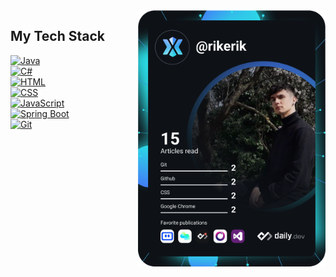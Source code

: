 <a href="https://app.daily.dev/rikerik">
  <img src="https://github.com/rikerik/rikerik/blob/main/devcard.svg" align="right" width="300" alt="Bakó Erik Dominik's Dev Card"/>
</a>

<div>
  
  ## My Tech Stack
  
  [![Java](https://img.shields.io/badge/Java-orange?style=for-the-badge&logo=java&logoColor=white&labelColor=black&color=orange&logoWidth=40&logoHeight=40&labelBorderRadius=20px)](https://www.java.com/)<br>
  [![C#](https://img.shields.io/badge/C%23-blue?style=for-the-badge&logo=c-sharp&logoColor=white)](https://docs.microsoft.com/en-us/dotnet/csharp/)<br>
  [![HTML](https://img.shields.io/badge/HTML5-E34F26?style=for-the-badge&logo=html5&logoColor=white)](https://developer.mozilla.org/en-US/docs/Web/Guide/HTML/HTML5)<br>
  [![CSS](https://img.shields.io/badge/CSS3-1572B6?style=for-the-badge&logo=css3&logoColor=white)](https://developer.mozilla.org/en-US/docs/Web/CSS)<br>
  [![JavaScript](https://img.shields.io/badge/JavaScript-F7DF1E?style=for-the-badge&logo=javascript&logoColor=black)](https://developer.mozilla.org/en-US/docs/Web/JavaScript)<br>
  [![Spring Boot](https://img.shields.io/badge/Spring_Boot-6DB33F?style=for-the-badge&logo=spring-boot)](https://spring.io/projects/spring-boot)<br>
  [![Git](https://img.shields.io/badge/Git-F05032?style=for-the-badge&logo=git&logoColor=white)](https://git-scm.com/)<br>
  
</div>



<!--
**rikerik/rikerik** is a ✨ _special_ ✨ repository because its `README.md` (this file) appears on your GitHub profile.

Here are some ideas to get you started:

- 🔭 I’m currently working on ...
- 🌱 I’m currently learning ...
- 👯 I’m looking to collaborate on ...
- 🤔 I’m looking for help with ...
- 💬 Ask me about ...
- 📫 How to reach me: ...
- 😄 Pronouns: ...
- ⚡ Fun fact: ...
-->
